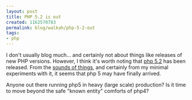 ```yaml
--- 
layout: post
title: PHP 5.2 is out
created: 1162570783
permalink: blog/walkah/php-5-2-out
tags: 
- php
---
```

<p>I don't usually blog much... and certainly not about things like releases of new PHP versions. However, I think it's worth noting that <a href="http://www.php.net/releases/5_2_0.php">php 5.2</a> has been released. From the <a href="http://ilia.ws/archives/142-PHP-5.2.0-is-finally-out!.html">sounds of things</a>, and certainly from my minimal experiments with it, it seems that php 5 may have finally arrived.</p>
<p>Anyone out there running php5 in heavy (large scale) production? Is it time to move beyond the safe "known entity" comforts of php4?</p>
